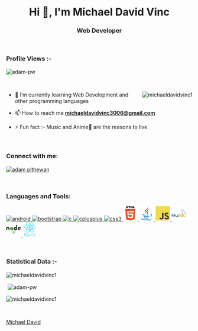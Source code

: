 <h1 align="center">Hi 👋, I'm Michael David Vinc</h1>
<h3 align="center">Web Developer</h3>

<br>

<p align="right"> <h3>Profile Views :-</h3> <img src="https://komarev.com/ghpvc/?username=michaeldavidvinc1&label=Profile%20views&color=0e75b6&style=flat"
    alt="adam-pw" /> 
  </p>

<br>

<p><img align="right" src="https://github.com/Adam-pw/Adam-pw/blob/main/animation_500_kxa883sd.gif" alt="michaeldavidvinc1" /></p>


- 🌱 I’m currently learning Web Development and other programming languages

- 📫 How to reach me **michaeldavidvinc3006@gmail.com**

- ⚡ Fun fact :- Music and Anime🎵 are the reasons to live.

<br>

<h3 align="left">Connect with me:</h3>
<p align="left">
  <a href="https://www.linkedin.com/in/michael-david-vinc-9b096a210/" target="_blank"><img align="center"
      src="https://raw.githubusercontent.com/rahuldkjain/github-profile-readme-generator/master/src/images/icons/Social/linked-in-alt.svg"
      alt="adam pithewan" height="30" width="40" /></a>
</p>

<br>

<h3 align="left">Languages and Tools:</h3>
<p align="left"> 
    <a href="#" target="_blank" rel="noreferrer"> <img
      src="https://upload.wikimedia.org/wikipedia/commons/thumb/9/95/Vue.js_Logo_2.svg/1200px-Vue.js_Logo_2.svg.png"
      alt="android" width="40" height="40" /> 
    </a> 
    <a href="#" target="_blank" rel="noreferrer">
    <img src="https://miro.medium.com/v2/resize:fit:512/1*doAg1_fMQKWFoub-6gwUiQ.png"
      alt="bootstrap" width="40" height="40" /> 
    </a> 
    <a href="https://www.cprogramming.com/" target="_blank"
    rel="noreferrer"> <img src="https://miro.medium.com/v2/resize:fit:600/1*i2skbfmDsHayHhqPfwt6pA.png"
      alt="c" width="40" height="40" /> 
    </a> 
    <a href="https://www.w3schools.com/cpp/" target="_blank" rel="noreferrer">
    <img src="https://static-00.iconduck.com/assets.00/nextjs-icon-512x512-y563b8iq.png"
      alt="cplusplus" width="40" height="40" /> 
    </a> 
    <a href="https://www.w3schools.com/css/" target="_blank"
    rel="noreferrer"> <img
      src="https://upload.wikimedia.org/wikipedia/commons/thumb/9/9a/Laravel.svg/800px-Laravel.svg.png" alt="css3"
      width="40" height="40" /> 
    </a> 
    <a href="https://www.w3.org/html/" target="_blank" rel="noreferrer"> <img
      src="https://raw.githubusercontent.com/devicons/devicon/master/icons/html5/html5-original-wordmark.svg"
      alt="html5" width="40" height="40" /> 
    </a> 
    <a href="https://www.java.com" target="_blank" rel="noreferrer"> <img
      src="https://raw.githubusercontent.com/devicons/devicon/master/icons/java/java-original.svg" alt="java" width="40"
      height="40" /> 
    </a> 
    <a href="https://developer.mozilla.org/en-US/docs/Web/JavaScript" target="_blank"
    rel="noreferrer"> <img
      src="https://raw.githubusercontent.com/devicons/devicon/master/icons/javascript/javascript-original.svg"
      alt="javascript" width="40" height="40" /> 
    </a> 
    <a href="https://www.mysql.com/" target="_blank" rel="noreferrer"> <img
      src="https://raw.githubusercontent.com/devicons/devicon/master/icons/mysql/mysql-original-wordmark.svg"
      alt="mysql" width="40" height="40" /> 
    </a> 
    <a href="https://nodejs.org" target="_blank" rel="noreferrer"> <img
      src="https://raw.githubusercontent.com/devicons/devicon/master/icons/nodejs/nodejs-original-wordmark.svg"
      alt="nodejs" width="40" height="40" /> 
    </a> 
    <a href="https://reactjs.org/" target="_blank" rel="noreferrer"> <img
      src="https://raw.githubusercontent.com/devicons/devicon/master/icons/react/react-original-wordmark.svg"
      alt="react" width="40" height="40" /> 
    </a> 
    </p>

<br>

<h3>Statistical Data :-</h3>
<p><img align="center"
    src="https://github-readme-stats.vercel.app/api/top-langs?username=michaeldavidvinc1&show_icons=true&locale=en&bg_color=0d1117&text_color=ffffff&layout=compact"
    alt="michaeldavidvinc1" 
    bg_color=#808080/></p>

<p>&nbsp;<img align="center" src="https://github-readme-stats.vercel.app/api?username=michaeldavidvinc1&show_icons=true&locale=en&bg_color=0d1117&text_color=ffffff&repo=convoychat"
    alt="adam-pw" /></p>

<p><img align="center" src="https://github-readme-streak-stats.herokuapp.com/?user=michaeldavidvinc1&theme=dark&background=0d1117&date_format=M%20j%5B%2C%20Y%5D" alt="michaeldavidvinc1" /></p>
      
<p align="left"> <a href="https://twitter.com/" target="blank"><img
      src="https://img.shields.io/twitter/follow/?logo=twitter&style=for-the-badge" alt="" /></a> </p>

[Michael David](https://github.com/michaeldavidvinc1)
